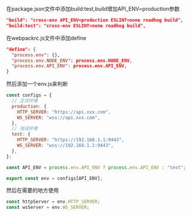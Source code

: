 在package.json文件中添加build:test,build增加API_ENV=production参数

```json
"build": "cross-env API_ENV=production ESLINT=none roadhog build",
"build:test": "cross-env ESLINT=none roadhog build",
```

在webpackrc.js文件中添加define

```json
"define": {
  "process.env": {},
  "process.env.NODE_ENV": process.env.NODE_ENV,
  "process.env.API_ENV": process.env.API_ENV,
}
```

然后添加一个env.js来判断

```javascript
const configs = {
  // 正式环境
  production: {
    HTTP_SERVER: "https://api.xxx.com",
    WS_SERVER: "wss://api.xxx.com",
  },
  // 测试环境
  test: {
    HTTP_SERVER: "https://192.168.1.1:9443",
    WS_SERVER: "wss://192.168.1.1:9443",
  },
};

const API_ENV = process.env.API_ENV ? process.env.API_ENV : "test";

export const env = configs[API_ENV];
```

然后在需要的地方使用

```javascript
const httpServer = env.HTTP_SERVER;
const wsServer = env.WS_SERVER;
```
